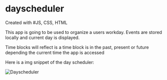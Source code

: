 # dayscheduler 

Created with #JS, CSS, HTML

This app is going to be used to organize a users workday. Events are stored locally and current day is displayed. 

Time blocks will reflect is a time block is in the past, present or future depending the current time the app is accessed

Here is a img snippet of the day scheduler:


![Dayscheduler](https://user-images.githubusercontent.com/101678295/171943439-069bb89c-7ec5-4a95-a8b3-cbf04199ac93.PNG)
